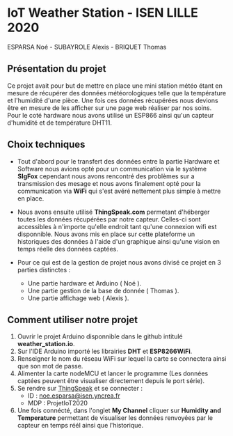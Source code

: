 # IoT Weather Station - ISEN LILLE 2020

ESPARSA Noé - SUBAYROLE Alexis - BRIQUET Thomas

## Présentation du projet

   Ce projet avait pour but de mettre en place une mini station météo étant en mesure de récupérer des données météorologiques telle que la température et l'humidité d'une pièce. Une fois ces données récupérées nous devions être en mesure de les afficher sur une page web réaliser par nos soins.
Pour le coté hardware nous avons utilisé un ESP866 ainsi qu'un capteur d'humidité et de température DHT11.

## Choix techniques 

* Tout d'abord pour le transfert des données entre la partie Hardware et Software nous avions opté pour un communication via le système **SIgFox** cependant nous avons rencontré des problèmes sur a transmission des mesage et nous avons finalement opté pour la communication via **WiFi** qui s'est avéré nettement plus simple à mettre en place.

* Nous avons ensuite utilisé **ThingSpeak.com** permetant d'héberger toutes les données récupérées par notre capteur. Celles-ci sont accessibles à n'importe qu'elle endroit tant qu'une connexion wifi est disponnible. Nous avons mis en place sur cette plateforme un historiques des données à l'aide d'un graphique ainsi qu'une vision en temps réelle des données captées.

* Pour ce qui est de la gestion de projet nous avons divisé ce projet en 3 parties distinctes :
    * Une partie hardware et Arduino ( Noé ).
    * Une partie gestion de la base de donnée ( Thomas ).
    * Une partie affichage web ( Alexis ).

## Comment utiliser notre projet

1. Ouvrir le projet Arduino disponnible dans le github intitulé **weather_station.io**.
2. Sur l'IDE Arduino importé les librairies **DHT** et **ESP8266WiFi**.
3. Renseigner le nom du réseau WiFi sur lequel la carte se connectera ainsi que son mot de passe.
4. Alimenter la carte nodeMCU et lancer le programme (Les données captées peuvent être visualiser directement depuis le port série).
5. Se rendre sur [ThingSpeak](https://thingspeak.com/login) et se connecter :
   * ID : noe.esparsa@isen.yncrea.fr
   * MDP : ProjetIoT2020
6. Une fois connécté, dans l'onglet **My Channel** cliquer sur **Humidity and Temperature** permettant de visualiser les données renvoyées par le capteur en temps réél ainsi que l'historique.

